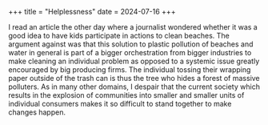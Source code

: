 +++
title = "Helplessness"
date = 2024-07-16
+++

I read an article the other day where a journalist wondered whether it was a good idea to have kids participate in actions to clean beaches. The argument against was that this solution to plastic pollution of beaches and water in general is part of a bigger orchestration from bigger industries to make cleaning an individual problem as opposed to a systemic issue greatly encouraged by big producing firms. The individual tossing their wrapping paper outside of the trash can is thus the tree who hides a forest of massive polluters. As in many other domains, I despair that the current society which results in the explosion of communities into smaller and smaller units of individual consumers makes it so difficult to stand together to make changes happen.
